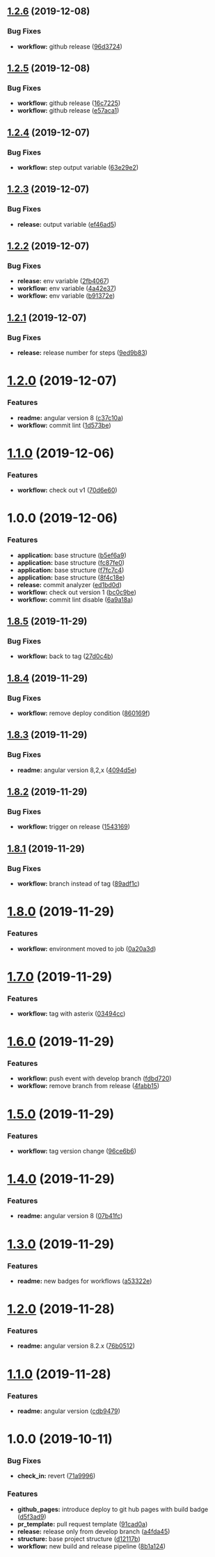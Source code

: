 ## [1.2.6](https://github.com/talha0113/talha0113.github.io/compare/v1.2.5...v1.2.6) (2019-12-08)

### Bug Fixes

- **workflow:** github release ([96d3724](https://github.com/talha0113/talha0113.github.io/commit/96d3724))

## [1.2.5](https://github.com/talha0113/talha0113.github.io/compare/v1.2.4...v1.2.5) (2019-12-08)

### Bug Fixes

- **workflow:** github release ([16c7225](https://github.com/talha0113/talha0113.github.io/commit/16c7225))
- **workflow:** github release ([e57aca1](https://github.com/talha0113/talha0113.github.io/commit/e57aca1))

## [1.2.4](https://github.com/talha0113/talha0113.github.io/compare/v1.2.3...v1.2.4) (2019-12-07)

### Bug Fixes

- **workflow:** step output variable ([63e29e2](https://github.com/talha0113/talha0113.github.io/commit/63e29e2))

## [1.2.3](https://github.com/talha0113/talha0113.github.io/compare/v1.2.2...v1.2.3) (2019-12-07)

### Bug Fixes

- **release:** output variable ([ef46ad5](https://github.com/talha0113/talha0113.github.io/commit/ef46ad5))

## [1.2.2](https://github.com/talha0113/talha0113.github.io/compare/v1.2.1...v1.2.2) (2019-12-07)

### Bug Fixes

- **release:** env variable ([2fb4067](https://github.com/talha0113/talha0113.github.io/commit/2fb4067))
- **workflow:** env variable ([4a42e37](https://github.com/talha0113/talha0113.github.io/commit/4a42e37))
- **workflow:** env variable ([b91372e](https://github.com/talha0113/talha0113.github.io/commit/b91372e))

## [1.2.1](https://github.com/talha0113/talha0113.github.io/compare/v1.2.0...v1.2.1) (2019-12-07)

### Bug Fixes

- **release:** release number for steps ([9ed9b83](https://github.com/talha0113/talha0113.github.io/commit/9ed9b83))

# [1.2.0](https://github.com/talha0113/talha0113.github.io/compare/v1.1.0...v1.2.0) (2019-12-07)

### Features

- **readme:** angular version 8 ([c37c10a](https://github.com/talha0113/talha0113.github.io/commit/c37c10a))
- **workflow:** commit lint ([1d573be](https://github.com/talha0113/talha0113.github.io/commit/1d573be))

# [1.1.0](https://github.com/talha0113/talha0113.github.io/compare/v1.0.0...v1.1.0) (2019-12-06)

### Features

- **workflow:** check out v1 ([70d6e60](https://github.com/talha0113/talha0113.github.io/commit/70d6e60))

# 1.0.0 (2019-12-06)

### Features

- **application:** base structure ([b5ef6a9](https://github.com/talha0113/talha0113.github.io/commit/b5ef6a9))
- **application:** base structure ([fc87fe0](https://github.com/talha0113/talha0113.github.io/commit/fc87fe0))
- **application:** base structure ([f7fc7c4](https://github.com/talha0113/talha0113.github.io/commit/f7fc7c4))
- **application:** base structure ([8f4c18e](https://github.com/talha0113/talha0113.github.io/commit/8f4c18e))
- **release:** commit analyzer ([ed1bd0d](https://github.com/talha0113/talha0113.github.io/commit/ed1bd0d))
- **workflow:** check out version 1 ([bc0c9be](https://github.com/talha0113/talha0113.github.io/commit/bc0c9be))
- **workflow:** commit lint disable ([6a9a18a](https://github.com/talha0113/talha0113.github.io/commit/6a9a18a))

## [1.8.5](https://github.com/talha0113/talha0113.github.io/compare/v1.8.4...v1.8.5) (2019-11-29)

### Bug Fixes

- **workflow:** back to tag ([27d0c4b](https://github.com/talha0113/talha0113.github.io/commit/27d0c4b))

## [1.8.4](https://github.com/talha0113/talha0113.github.io/compare/v1.8.3...v1.8.4) (2019-11-29)

### Bug Fixes

- **workflow:** remove deploy condition ([860169f](https://github.com/talha0113/talha0113.github.io/commit/860169f))

## [1.8.3](https://github.com/talha0113/talha0113.github.io/compare/v1.8.2...v1.8.3) (2019-11-29)

### Bug Fixes

- **readme:** angular version 8,2,x ([4094d5e](https://github.com/talha0113/talha0113.github.io/commit/4094d5e))

## [1.8.2](https://github.com/talha0113/talha0113.github.io/compare/v1.8.1...v1.8.2) (2019-11-29)

### Bug Fixes

- **workflow:** trigger on release ([1543169](https://github.com/talha0113/talha0113.github.io/commit/1543169))

## [1.8.1](https://github.com/talha0113/talha0113.github.io/compare/v1.8.0...v1.8.1) (2019-11-29)

### Bug Fixes

- **workflow:** branch instead of tag ([89adf1c](https://github.com/talha0113/talha0113.github.io/commit/89adf1c))

# [1.8.0](https://github.com/talha0113/talha0113.github.io/compare/v1.7.0...v1.8.0) (2019-11-29)

### Features

- **workflow:** environment moved to job ([0a20a3d](https://github.com/talha0113/talha0113.github.io/commit/0a20a3d))

# [1.7.0](https://github.com/talha0113/talha0113.github.io/compare/v1.6.0...v1.7.0) (2019-11-29)

### Features

- **workflow:** tag with asterix ([03494cc](https://github.com/talha0113/talha0113.github.io/commit/03494cc))

# [1.6.0](https://github.com/talha0113/talha0113.github.io/compare/v1.5.0...v1.6.0) (2019-11-29)

### Features

- **workflow:** push event with develop branch ([fdbd720](https://github.com/talha0113/talha0113.github.io/commit/fdbd720))
- **workflow:** remove branch from release ([4fabb15](https://github.com/talha0113/talha0113.github.io/commit/4fabb15))

# [1.5.0](https://github.com/talha0113/talha0113.github.io/compare/v1.4.0...v1.5.0) (2019-11-29)

### Features

- **workflow:** tag version change ([96ce6b6](https://github.com/talha0113/talha0113.github.io/commit/96ce6b6))

# [1.4.0](https://github.com/talha0113/talha0113.github.io/compare/v1.3.0...v1.4.0) (2019-11-29)

### Features

- **readme:** angular version 8 ([07b41fc](https://github.com/talha0113/talha0113.github.io/commit/07b41fc))

# [1.3.0](https://github.com/talha0113/talha0113.github.io/compare/v1.2.0...v1.3.0) (2019-11-29)

### Features

- **readme:** new badges for workflows ([a53322e](https://github.com/talha0113/talha0113.github.io/commit/a53322e))

# [1.2.0](https://github.com/talha0113/talha0113.github.io/compare/v1.1.0...v1.2.0) (2019-11-28)

### Features

- **readme:** angular version 8.2.x ([76b0512](https://github.com/talha0113/talha0113.github.io/commit/76b0512))

# [1.1.0](https://github.com/talha0113/talha0113.github.io/compare/v1.0.0...v1.1.0) (2019-11-28)

### Features

- **readme:** angular version ([cdb9479](https://github.com/talha0113/talha0113.github.io/commit/cdb9479))

# 1.0.0 (2019-10-11)

### Bug Fixes

- **check_in:** revert ([71a9996](https://github.com/talha0113/talha0113.github.io/commit/71a9996))

### Features

- **github_pages:** introduce deploy to git hub pages with build badge ([d5f3ad9](https://github.com/talha0113/talha0113.github.io/commit/d5f3ad9))
- **pr_template:** pull request template ([91cad0a](https://github.com/talha0113/talha0113.github.io/commit/91cad0a))
- **release:** release only from develop branch ([a4fda45](https://github.com/talha0113/talha0113.github.io/commit/a4fda45))
- **structure:** base project structure ([d12117b](https://github.com/talha0113/talha0113.github.io/commit/d12117b))
- **workflow:** new build and release pipeline ([8b1a124](https://github.com/talha0113/talha0113.github.io/commit/8b1a124))
